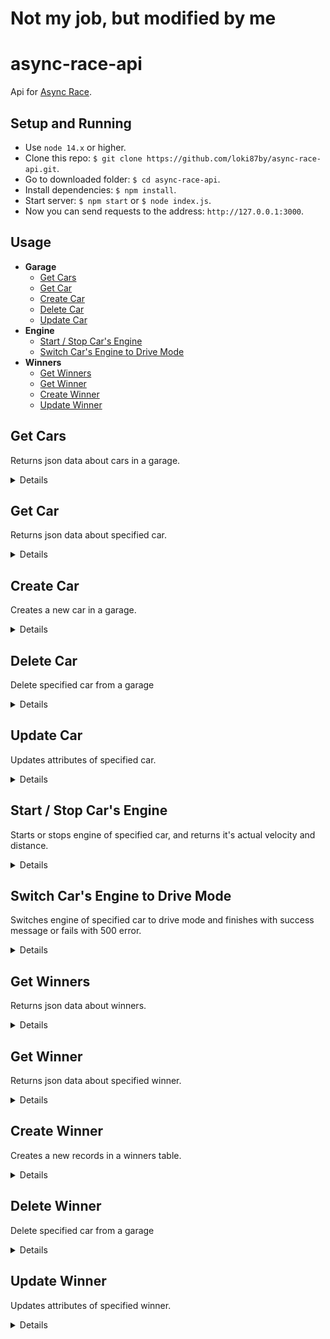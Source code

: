 # Not my job, but modified by me
# async-race-api
Api for [Async Race](https://github.com/loki87by/async-race).

## Setup and Running

- Use `node 14.x` or higher.
- Clone this repo: `$ git clone https://github.com/loki87by/async-race-api.git`.
- Go to downloaded folder: `$ cd async-race-api`.
- Install dependencies: `$ npm install`.
- Start server: `$ npm start` or `$ node index.js`.
- Now you can send requests to the address: `http://127.0.0.1:3000`.

## Usage

- **Garage**
    - [Get Cars](https://github.com/loki87by/async-race-api#get-cars)
    - [Get Car](https://github.com/loki87by/async-race-api#get-car)
    - [Create Car](https://github.com/loki87by/async-race-api#create-car)
    - [Delete Car](https://github.com/loki87by/async-race-api#delete-car)
    - [Update Car](https://github.com/loki87by/async-race-api#update-car)
- **Engine**
    - [Start / Stop Car's Engine](https://github.com/loki87by/async-race-api#start--stop-cars-engine)
    - [Switch Car's Engine to Drive Mode](https://github.com/loki87by/async-race-api#switch-cars-engine-to-drive-mode)
- **Winners**
    - [Get Winners](https://github.com/loki87by/async-race-api#get-winners)
    - [Get Winner](https://github.com/loki87by/async-race-api#get-winner)
    - [Create Winner](https://github.com/loki87by/async-race-api#create-winner)
    - [Update Winner](https://github.com/loki87by/async-race-api#update-winner)

**Get Cars**
----
Returns json data about cars in a garage.

<details>

* **URL**

    /garage

* **Method:**

    `GET`

* **Headers:**

    None

*  **URL Params**

    None

* **Query Params**

    **Optional:**
 
    `_page=[integer]`
  
    `_limit=[integer]`

    If `_limit` param is passed api returns a header `X-Total-Count` that countains total number of records.

* **Data Params**

    None

* **Success Response:**

  * **Code:** 200 OK <br />
    **Content:** 
    ```json
      [
        {
          "name": "Tesla",
          "color": "#e6e6fa",
          "id": 1
        }
      ]
    ```
    **Headers:**
    ```
      "X-Total-Count": "4"
    ```
 
* **Error Response:**

    None

* **Notes:**

    None

</details>

**Get Car**
----
Returns json data about specified car.

<details>

* **URL**

    /garage/:id

* **Method:**

    `GET`

* **Headers:**

    None

*  **URL Params**

    **Required:**
 
    `id=[integer]`

* **Query Params**

    None

* **Data Params**

    None

* **Success Response:**

  * **Code:** 200 OK <br />
    **Content:** 
    ```json
      {
        "name": "Tesla",
        "color": "#e6e6fa",
        "id": 1
      }
    ```
 
* **Error Response:**

  * **Code:** 404 NOT FOUND <br />
    **Content:** 
    ```json
      {}
    ```

* **Notes:**

    None

</details>

**Create Car**
----
Creates a new car in a garage.

<details>

* **URL**

    /garage

* **Method:**

    `POST`

* **Headers:**

    `'Content-Type': 'application/json'`

*  **URL Params**

    None

* **Query Params**

    None

* **Data Params**

    ```typescript
      {
        name: string,
        color: string
      }
    ```

* **Success Response:**

  * **Code:** 201 CREATED <br />
    **Content:** 
    ```json
      {
          "name": "New Red Car",
          "color": "#ff0000",
          "id": 10
      }
    ```
 
* **Error Response:**

    None

* **Notes:**

    None

</details>


**Delete Car**
----
Delete specified car from a garage

<details>

* **URL**

    /garage/:id

* **Method:**

    `DELETE`

* **Headers:**

    None

*  **URL Params**

    **Required:**
 
    `id=[integer]`

* **Query Params**

    None

* **Data Params**

    None

* **Success Response:**

  * **Code:** 200 OK <br />
    **Content:** 
    ```json
      {}
    ```
 
* **Error Response:**

  * **Code:** 404 NOT FOUND <br />
    **Content:** 
    ```json
      {}
    ```

* **Notes:**

    None

</details>

**Update Car**
----
Updates attributes of specified car.

<details>

* **URL**

    /garage/:id

* **Method:**

    `PUT`

* **Headers:**

    `'Content-Type': 'application/json'`

*  **URL Params**

    **Required:**

    `id=[integer]`

* **Query Params**

    None

* **Data Params**

    ```typescript
      {
        name: string,
        color: string
      }
    ```

* **Success Response:**

  * **Code:** 200 OK <br />
    **Content:** 
    ```json
      {
          "name": "Car with new name",
          "color": "#ff00ff",
          "id": 2
      }
    ```
 
* **Error Response:**

  * **Code:** 404 NOT FOUND <br />
    **Content:** 
    ```json
      {}
    ```

* **Notes:**

    None

</details>

**Start / Stop Car's Engine**
----
Starts or stops engine of specified car, and returns it's actual velocity and distance.

<details>

* **URL**

    /engine

* **Method:**

    `GET`

* **Headers:**

    None

*  **URL Params**

    None

* **Query Params**

    **Required:**
 
    `id=[integer]`
  
    `status=['started'|'stopped']`

* **Data Params**

    None

* **Success Response:**

  * **Code:** 200 OK <br />
    **Content:** 
    ```json
      {
        "velocity": 64,
        "distance": 500000
      }
    ```
 
* **Error Response:**

  * **Code:** 400 BAD REQUEST <br />
      **Content:** 

      Wrong parameters: "id" should be any positive number, "status" should be "started", "stopped" or "drive"

  OR

  * **Code:** 404 NOT FOUND <br />
      **Content:** 

      Car with such id was not found in the garage.

* **Notes:**

    None

</details>

**Switch Car's Engine to Drive Mode**
----
Switches engine of specified car to drive mode and finishes with success message or fails with 500 error.

<details>

* **URL**

    /engine

* **Method:**

    `GET`

* **Headers:**

    None

*  **URL Params**

    None

* **Query Params**

    **Required:**
 
    `id=[integer]`
  
    `status=['drive']`

* **Data Params**

    None

* **Success Response:**

  * **Code:** 200 OK <br />
    **Content:** 
    ```json
      {
        "success": true
      }
    ```
 
* **Error Response:**

  * **Code:** 400 BAD REQUEST <br />
      **Content:** 

      Wrong parameters: "id" should be any positive number, "status" should be "started", "stopped" or "drive"

  OR
  
  * **Code:** 404 NOT FOUND <br />
      **Content:** 

      Engine parameters for car with such id was not found in the garage. Have you tried to set engine status to "started" before?

  OR

  * **Code:** 429 TOO MANY REQUESTS <br />
      **Content:** 

      Drive already in progress. You can't run drive for the same car twice while it's not stopped.

  OR

  * **Code:** 500 INTERNAL SERVER ERROR <br />
      **Content:** 

      Car has been stopped suddenly. It's engine was broken down.

* **Notes:**

    - Before using this request you need to switch engine status to the 'started' status first.
    - Time when response will finish can be calculated using response from making engine 'started'.
    - Engine may fall randomly and at random time at the whole distance.

</details>

**Get Winners**
----
Returns json data about winners.

<details>

* **URL**

    /winners

* **Method:**

    `GET`

* **Headers:**

    None

*  **URL Params**

    None

* **Query Params**

    **Optional:**
 
    `_page=[integer]`
  
    `_limit=[integer]`

    `_sort=['id'|'wins'|'time']`

    `_order=['ASC'|'DESC']`

    If `_limit` param is passed api returns a header `X-Total-Count` that countains total number of records.

* **Data Params**

    None

* **Success Response:**

  * **Code:** 200 OK <br />
    **Content:** 
    ```json
      [
        {
          "id": 16,
          "wins": 1,
          "time": 2.92
        }
      ]
    ```
    **Headers:**
    ```
      "X-Total-Count": "4"
    ```
 
* **Error Response:**

    None

* **Notes:**

    None

</details>

**Get Winner**
----
Returns json data about specified winner.

<details>

* **URL**

    /winners/:id

* **Method:**

    `GET`

* **Headers:**

    None

*  **URL Params**

    **Required:**
 
    `id=[integer]`

* **Query Params**

    None

* **Data Params**

    None

* **Success Response:**

  * **Code:** 200 OK <br />
    **Content:** 
    ```json
      {
          "id": 1,
          "wins": 1,
          "time": 10
      }
    ```
 
* **Error Response:**

  * **Code:** 404 NOT FOUND <br />
    **Content:** 
    ```json
      {}
    ```

* **Notes:**

    None

</details>

**Create Winner**
----
Creates a new records in a winners table.

<details>

* **URL**

    /winners

* **Method:**

    `POST`

* **Headers:**

    `'Content-Type': 'application/json'`

*  **URL Params**

    None

* **Query Params**

    None

* **Data Params**

    ```typescript
      {
        id: number,
        wins: number,
        time: number
      }
    ```

* **Success Response:**

  * **Code:** 201 CREATED <br />
    **Content:** 
    ```json
      {
        "id": 109,
        "wins": 1,
        "time": 10
      }
    ```
 
* **Error Response:**

  * **Code:** 500 INTERNAL SERVER ERROR <br />
      **Content:** 

      Error: Insert failed, duplicate id

* **Notes:**

    None

</details>

**Delete Winner**
----
Delete specified car from a garage

<details>

* **URL**

    /winners/:id

* **Method:**

    `DELETE`

* **Headers:**

    None

*  **URL Params**

    **Required:**
 
    `id=[integer]`

* **Query Params**

    None

* **Data Params**

    None

* **Success Response:**

  * **Code:** 200 OK <br />
    **Content:** 
    ```json
      {}
    ```
 
* **Error Response:**

  * **Code:** 404 NOT FOUND <br />
    **Content:** 
    ```json
      {}
    ```

* **Notes:**

    None

</details>

**Update Winner**
----
Updates attributes of specified winner.

<details>

* **URL**

    /winners/:id

* **Method:**

    `PUT`

* **Headers:**

    `'Content-Type': 'application/json'`

*  **URL Params**

    **Required:**

    `id=[integer]`

* **Query Params**

    None

* **Data Params**

    ```typescript
      {
        wins: number,
        time: number
      }
    ```

* **Success Response:**

  * **Code:** 200 OK <br />
    **Content:** 
    ```json
      {
        "wins": 2,
        "time": 11,
        "id": 16
      }
    ```
 
* **Error Response:**

  * **Code:** 404 NOT FOUND <br />
    **Content:** 
    ```json
      {}
    ```

* **Notes:**

    None

</details>
